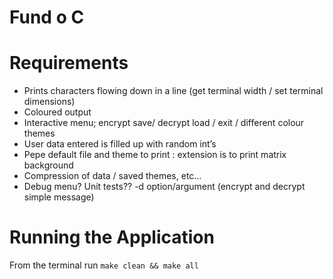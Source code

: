 # Fund o C

# Requirements
- Prints characters flowing down in a line (get terminal width / set terminal dimensions)
- Coloured output
- Interactive menu; encrypt save/ decrypt load / exit / different colour themes
- User data entered is filled up with random int’s
- Pepe default file and theme to print : extension is to print matrix background
- Compression of data / saved themes, etc…
- Debug menu? Unit tests?? -d option/argument (encrypt and decrypt simple message)

# Running the Application
From the terminal run `make clean && make all`